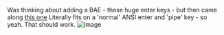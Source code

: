 Was thinking about adding a BAE - these huge enter keys - but then came along [this one](https://sneakbox.com/products/pre-order-signature-plastics-dcs-bae-and-10u-with-carter?variant=45267333185778 "SP DCS BAE")
Literally fits on a 'normal' ANSI enter and 'pipe' key - so yeah. That should work.
![image](https://sneakbox.com/cdn/shop/files/Official.jpg?v=1708887338)
